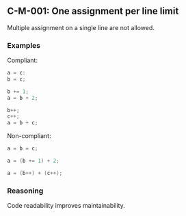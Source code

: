 ## C-M-001: One assignment per line limit

Multiple assignment on a single line are not allowed.

### Examples

Compliant:

``` C
a = c:
b = c;
```

``` C
b += 1;
a = b + 2;
```

``` C
b++;
c++;
a = b + c;
```

Non-compliant:

``` C
a = b = c;
```

``` C
a = (b += 1) + 2;
```

``` C
a = (b++) + (c++);
```

### Reasoning

Code readability improves maintainability.

